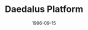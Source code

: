 ---
mission_id: daedalus
slug: "daedalus-platform"
editorsChoice:
title: "Daedalus Platform"
authors: 
    - "Philip Morton"
date: 1996-09-15
filename: "/missions/daedalus.zip"
description: "
Your job is to infiltrate one of the Emperor's Hammer base platforms. You are to find the plans containing information on Fleet activity and what kind of a threat the Hammer is. Once this is done you'll be picked up by an Assault Transport in the hangar. Be warned: the mission is tough, and it is suggested you find the plans and leave immediately rather than stay and confront the entire base."
cover:
levelReplaced:	SECBASE
difficulty: no
bm:	no
fme: no
wax: no
three_do: yes
voc: no
gmd: no
vue: no
lfd: no
base: "New level from scratch" 
editors: "DFUSE"

---